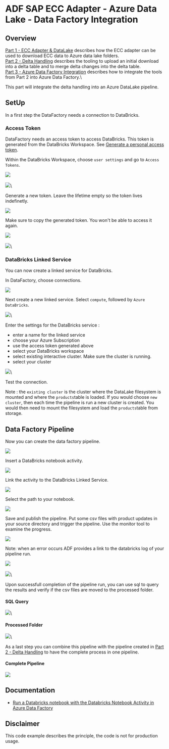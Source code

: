 # ADF SAP ECC Adapter - Azure Data Lake - Data Factory Integration

## Overview
[Part 1 - ECC Adapter & DataLake](SAPECC_DataLake.md) describes how the ECC adapter can be used to download ECC data to Azure data lake folders.\
[Part 2 - Delta Handling](SAPECC_DataLake2.md) describes the tooling to upload an initial download into a delta table and to merge delta changes into the delta table.\
[Part 3 - Azure Data Factory Integration](SAPECC_DataLake3.md) describes how to integrate the tools from Part 2 into Azure Data Factory.\

This part will integrate the delta handling into an Azure DataLake pipeline.

## SetUp
In a first step the DataFactory needs a connection to DataBricks.

### Access Token
DataFactory needs an access token to access DataBricks. This token is generated from the DataBricks Workspace.
See [Generate a personal access token](https://docs.databricks.com/dev-tools/api/latest/authentication.html#generate-token).

Within the DataBricks Workspace, choose `user settings` and go to `Access Tokens`.

<img src="Images/ECC_ADF3/userSetttings.jpg">\
\
<img src="Images/ECC_ADF3/accessTokens.jpg">\

Generate a new token. Leave the lifetime empty so the token lives indefinetly.

<img src="Images/ECC_ADF3/generateToken.jpg">

Make sure to copy the generated token. You won't be able to access it again.

<img src="Images/ECC_ADF3/token.jpg">\
\
<img src="Images/ECC_ADF3/generatedToken.jpg">\

### DataBricks Linked Service
You can now create a linked service for DataBricks.

In DataFactory, choose connections.

<img src="Images/ECC_ADF3/connections.jpg">

Next create a new linked service. Select `compute`, followed by `Azure DataBricks`.

<img src="Images/ECC_ADF3/linkedService.jpg">\

Enter the settings for the DataBricks service :
* enter a name for the linked service
* choose your Azure Subscription
* use the access token generated above
* select your DataBricks workspace
* select existing interactive cluster. Make sure the cluster is running. 
* select your cluster

<img src="Images/ECC_ADF3/newLinkedService.jmg">\

Test the connection.

Note : the `existing cluster` is the cluster where the DataLake filesystem is mounted and where the `products`table is loaded. If you would choose `new cluster`, then each time the pipeline is run a new cluster is created. You would then need to mount the filesystem and load the `products`table from storage.

## Data Factory Pipeline
Now you can create the data factory pipeline.

<img src="Images/ECC_ADF3/newPipeline.jpg">

Insert a DataBricks notebook activity.

<img src="Images/ECC_ADF3/dataBricksActivity.jpg">

Link the activity to the DataBricks Linked Service.

<img src="Images/ECC_ADF3/dataBricksActivityLink.jpg">

Select the path to your notebook.

<img src="Images/ECC_ADF3/chooseNotebook.jpg">

Save and publish the pipeline.
Put some csv files with product updates in your source directory and trigger the pipeline.
Use the monitor tool to examine the progress.

<img src="Images/ECC_ADF3/pipelineRun.jpg">

Note: when an error occurs ADF provides a link to the databricks log of your pipeline run.

<img src="Images/ECC_ADF3/runtimeError.jpg">\
\
<img src="Images/ECC_ADF3/dataBricksRuntimeError.jpg">\


Upon successfull completion of the pipeline run, you can use sql to query the results and verify if the csv files are moved to the processed folder.

#### SQL Query
<img src="Images/ECCÄDF3/updateSQLResults.jpg">\

#### Processed Folder
<img src="Images/ECC_ADF3/processedFolder.jpg">\

As a last step you can combine this pipeline with the pipeline created in [Part 2 - Delta Handling](SAPECC_DataLake2.md) to have the complete process in one pipeline.

#### Complete Pipeline
<img src="Images/ECC_ADF3/completePipeline.jpg">

## Documentation
* [Run a Databricks notebook with the Databricks Notebook Activity in Azure Data Factory](https://docs.microsoft.com/en-us/azure/data-factory/transform-data-using-databricks-notebook)

## Disclaimer
This code example describes the principle, the code is not for production usage.


